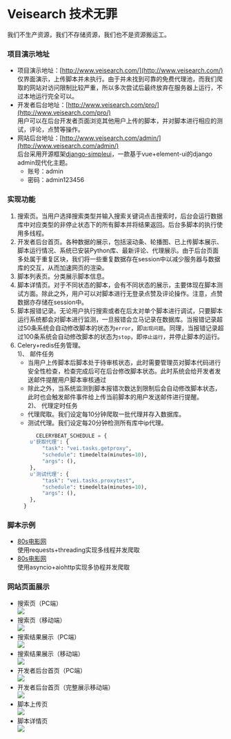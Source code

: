 # Veisearch 技术无罪
我们不生产资源，我们不存储资源，我们也不是资源搬运工。

### 项目演示地址
+ 项目演示地址：[http://www.veisearch.com/](http://www.veisearch.com/)  
仅界面演示，上传脚本并未执行。由于并未找到可靠的免费代理池，而我们爬取的网站对访问限制比较严重，所以多次尝试后最终放弃在服务器上运行，不过本地运行完全可以。
+ 开发者后台地址：[http://www.veisearch.com/pro/](http://www.veisearch.com/pro/)  
用户可以在后台开发者页面浏览其他用户上传的脚本，并对脚本进行相应的测试，评论，点赞等操作。
+ 网站后台地址：[http://www.veisearch.com/admin/](http://www.veisearch.com/admin/)  
后台采用开源框架[django-simpleui](https://github.com/newpanjing/simpleui)，一款基于vue+element-ui的django admin现代化主题。
  - 账号：admin
  - 密码：admin123456  
### 实现功能
1. 搜索页。当用户选择搜索类型并输入搜索关键词点击搜索时，后台会运行数据库中对应类型的非停止状态下的所有脚本并将结果返回。后台多脚本的执行使用多线程。
2. 开发者后台首页。各种数据的展示，包括滚动条、轮播图、已上传脚本展示、脚本运行情况、系统已安装Python库、最新评论、代理展示。由于后台页面多处属于重复区块，我们将一些重复数据存在session中以减少服务器与数据库的交互，从而加速网页的渲染。
3. 脚本列表页。分类展示脚本信息。
4. 脚本详情页。对于不同状态的脚本，会有不同状态的展示，主要体现在脚本测试方面。除此之外，用户可以对脚本进行无登录点赞及评论操作。注意，点赞数据亦存储在session中。
5. 脚本报错记录。无论用户执行搜索或者在后太对单个脚本进行调试，只要脚本运行系统都会对脚本进行监测，一旦报错会立马记录在数据库。当报错记录超过50条系统会自动修改脚本的状态为`error`，即`出现问题`。同理，当报错记录超过100条系统会自动修改脚本的状态为`stop`，即`停止运行`，并停止脚本的运行。
6. Celery+redis任务管理。  
  1)、 邮件任务
    - 当用户上传脚本后脚本处于待审核状态，此时需要管理员对脚本代码进行安全性检查，检查完成后可在后台修改脚本状态。此时系统会给开发者发送邮件提醒用户脚本审核通过
    - 除此之外，当系统监测到脚本报错次数达到限制后会自动修改脚本状态，此时也会触发邮件事件给上传当前脚本的用户发送邮件进行提醒。  
  2)、 代理定时任务
    - 代理爬取。我们设定每10分钟爬取一批代理并存入数据库。
    - 测试代理。我们设定每20分钟检测所有库中ip代理。
    ```python
          CELERYBEAT_SCHEDULE = {
        u'获取代理': {
            "task": "vei.tasks.getproxy",
            "schedule": timedelta(minutes=10),
            "args": (),
        },
        u'测试代理': {
            "task": "vei.tasks.proxytest",
            "schedule": timedelta(minutes=10),
            "args": (),
        },
      }
    ```

### 脚本示例
+ [80s电影网](https://github.com/Weibw162/Veisearch/blob/master/media/spider_files/Spider_80s.py)  
使用requests+threading实现多线程并发爬取
+ [80s电影网](https://github.com/Weibw162/Veisearch/blob/master/media/spider_files/Spider_80s_t.py)  
使用asyncio+aiohttp实现多协程并发爬取

### 网站页面展示
+ 搜索页（PC端）  
![](https://github.com/Weibw162/Veisearch/blob/master/readmeimg/index_pc.PNG)
+ 搜索页（移动端）  
![](https://github.com/Weibw162/Veisearch/blob/master/readmeimg/index_m.PNG)
+ 搜索结果展示（PC端）  
![](https://github.com/Weibw162/Veisearch/blob/master/readmeimg/result_pc.PNG)
+ 搜索结果展示（移动端）  
![](https://github.com/Weibw162/Veisearch/blob/master/readmeimg/result_m.PNG)
+ 开发者后台首页（PC端）  
![](https://github.com/Weibw162/Veisearch/blob/master/readmeimg/pro_pc.PNG)
+ 开发者后台首页（完整展示移动端）  
![](https://github.com/Weibw162/Veisearch/blob/master/readmeimg/pro_m.jpg)
+ 脚本上传页  
![](https://github.com/Weibw162/Veisearch/blob/master/readmeimg/upload.jpg)
+ 脚本详情页  
![](https://github.com/Weibw162/Veisearch/blob/master/readmeimg/detail.jpg)
